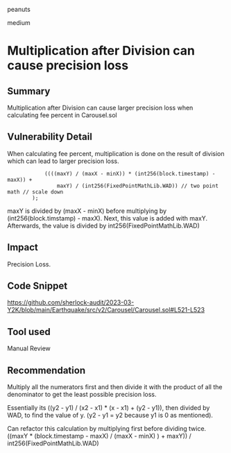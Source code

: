 peanuts

medium

# Multiplication after Division can cause precision loss

## Summary

Multiplication after Division can cause larger precision loss when calculating fee percent in Carousel.sol

## Vulnerability Detail

When calculating fee percent, multiplication is done on the result of division which can lead to larger precision loss.

```solidity
            ((((maxY) / (maxX - minX)) * (int256(block.timestamp) - maxX)) +
                maxY) / (int256(FixedPointMathLib.WAD)) // two point math // scale down
        );
```

maxY is divided by (maxX - minX) before multiplying by (int256(block.timstamp) - maxX). Next, this value is added with maxY. Afterwards, the value is divided by int256(FixedPointMathLib.WAD)



## Impact

Precision Loss.

## Code Snippet

https://github.com/sherlock-audit/2023-03-Y2K/blob/main/Earthquake/src/v2/Carousel/Carousel.sol#L521-L523

## Tool used

Manual Review

## Recommendation

Multiply all the numerators first and then divide it with the product of all the denominator to get the least possible precision loss.

Essentially its ((y2 - y1) / (x2 - x1) * (x - x1) + (y2 - y1)), then divided by WAD, to find the value of y. (y2 - y1 = y2 because y1 is 0 as mentioned).

 Can refactor this calculation by multiplying first before dividing twice. ((maxY * (block.timestamp - maxX) / (maxX - minX) ) + maxY)) / int256(FixedPointMathLib.WAD)